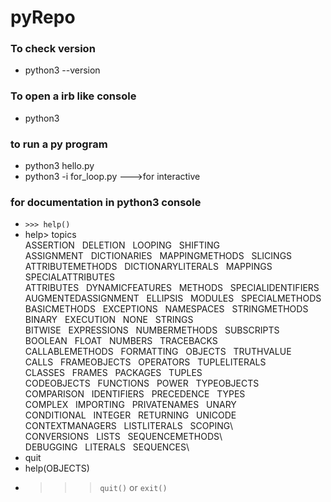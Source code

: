# pyRepo
### To check version
* python3 --version

### To open a irb like console
* python3
 
### to run a py program
* python3 hello.py
* python3 -i for_loop.py --->for interactive

### for documentation in python3 console
* `>>> help()`
* help> topics\
ASSERTION&nbsp;&nbsp;           DELETION&nbsp;&nbsp;            LOOPING&nbsp;&nbsp;             SHIFTING\
ASSIGNMENT&nbsp;&nbsp;          DICTIONARIES&nbsp;&nbsp;        MAPPINGMETHODS&nbsp;&nbsp;      SLICINGS\
ATTRIBUTEMETHODS&nbsp;&nbsp;    DICTIONARYLITERALS&nbsp;&nbsp;  MAPPINGS&nbsp;&nbsp;            SPECIALATTRIBUTES\
ATTRIBUTES&nbsp;&nbsp;          DYNAMICFEATURES&nbsp;&nbsp;     METHODS&nbsp;&nbsp;             SPECIALIDENTIFIERS\
AUGMENTEDASSIGNMENT&nbsp;&nbsp; ELLIPSIS&nbsp;&nbsp;            MODULES&nbsp;&nbsp;             SPECIALMETHODS\
BASICMETHODS&nbsp;&nbsp;        EXCEPTIONS&nbsp;&nbsp;          NAMESPACES&nbsp;&nbsp;          STRINGMETHODS\
BINARY&nbsp;&nbsp;              EXECUTION&nbsp;&nbsp;           NONE&nbsp;&nbsp;                STRINGS\
BITWISE&nbsp;&nbsp;             EXPRESSIONS&nbsp;&nbsp;         NUMBERMETHODS&nbsp;&nbsp;       SUBSCRIPTS\
BOOLEAN&nbsp;&nbsp;             FLOAT&nbsp;&nbsp;               NUMBERS&nbsp;&nbsp;             TRACEBACKS\
CALLABLEMETHODS&nbsp;&nbsp;     FORMATTING&nbsp;&nbsp;          OBJECTS&nbsp;&nbsp;             TRUTHVALUE\
CALLS&nbsp;&nbsp;               FRAMEOBJECTS&nbsp;&nbsp;        OPERATORS&nbsp;&nbsp;           TUPLELITERALS\
CLASSES&nbsp;&nbsp;             FRAMES&nbsp;&nbsp;              PACKAGES&nbsp;&nbsp;            TUPLES\
CODEOBJECTS&nbsp;&nbsp;         FUNCTIONS&nbsp;&nbsp;           POWER&nbsp;&nbsp;               TYPEOBJECTS\
COMPARISON&nbsp;&nbsp;          IDENTIFIERS&nbsp;&nbsp;         PRECEDENCE&nbsp;&nbsp;          TYPES\
COMPLEX&nbsp;&nbsp;             IMPORTING&nbsp;&nbsp;           PRIVATENAMES&nbsp;&nbsp;        UNARY\
CONDITIONAL&nbsp;&nbsp;         INTEGER&nbsp;&nbsp;             RETURNING&nbsp;&nbsp;           UNICODE\
CONTEXTMANAGERS&nbsp;&nbsp;     LISTLITERALS&nbsp;&nbsp;        SCOPING\            
CONVERSIONS&nbsp;&nbsp;         LISTS&nbsp;&nbsp;               SEQUENCEMETHODS\    
DEBUGGING&nbsp;&nbsp;           LITERALS&nbsp;&nbsp;            SEQUENCES\
* quit
* help(OBJECTS)
* >>> `quit()` or `exit()`